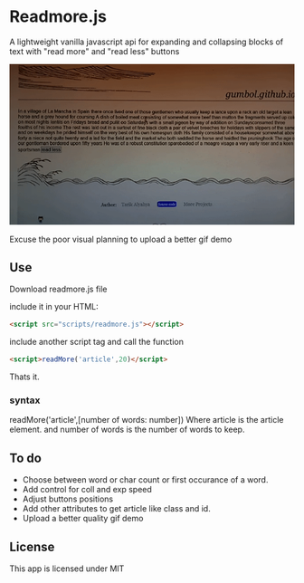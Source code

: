 # Readmore.js
A lightweight vanilla javascript api for expanding and collapsing blocks of text with "read more" and "read less" buttons

![demo gif](https://github.com/gumbol/Read-more.js/blob/main/readmore-demo.gif)

Excuse the poor visual planning to upload a better gif demo


## Use

Download readmore.js file

include it in your HTML:
```html
<script src="scripts/readmore.js"></script>
```
include another script tag and call the function
```html
<script>readMore('article',20)</script>
```
Thats it.

### syntax
readMore('article',[number of words: number])
Where article is the article element. and number of words is the number of words to keep.

## To do

- Choose between word or char count or first occurance of a word.
- Add control for coll and exp speed
- Adjust buttons positions
- Add other attributes to get article like class and id.
- Upload a better quality gif demo

## License
This app is licensed under MIT
